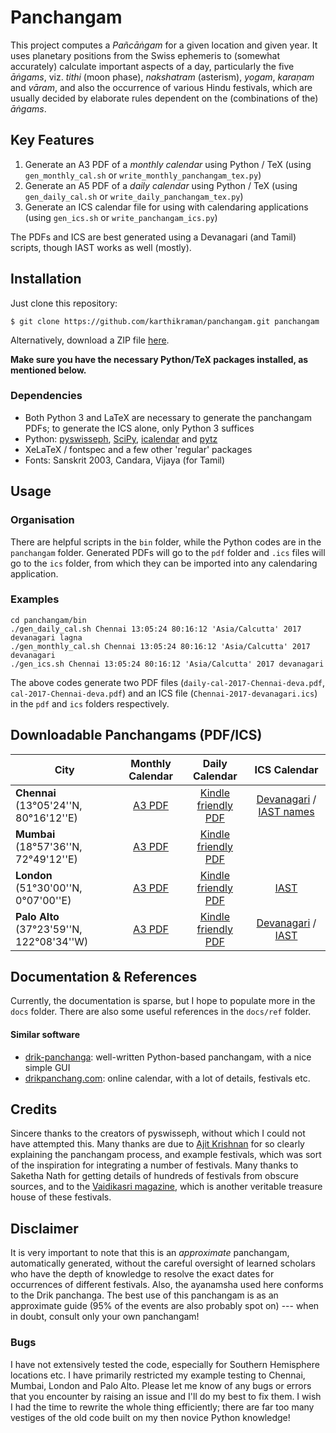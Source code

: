 # Panchangam

This project computes a _Pañcāṅgam_ for a given location and given year. It uses planetary positions from the Swiss ephemeris to (somewhat accurately) calculate important aspects of a day, particularly the five _āṅgams_, viz. _tithi_ (moon phase), _nakshatram_ (asterism), _yogam_, _karaṇam_ and  _vāram_, and also the occurrence of various Hindu festivals, which are usually decided by elaborate rules dependent on the (combinations of the) _āṅgams_.

## Key Features
1. Generate an A3 PDF of a _monthly calendar_ using Python / TeX (using `gen_monthly_cal.sh` or `write_monthly_panchangam_tex.py`)
2. Generate an A5 PDF of a _daily calendar_ using Python / TeX (using `gen_daily_cal.sh` or `write_daily_panchangam_tex.py`)
3. Generate an ICS calendar file for using with calendaring applications (using `gen_ics.sh` or `write_panchangam_ics.py`)

The PDFs and ICS are best generated using a Devanagari (and Tamil) scripts, though IAST works as well (mostly).

## Installation
Just clone this repository:
````
$ git clone https://github.com/karthikraman/panchangam.git panchangam
````
Alternatively, download a ZIP file [here](https://github.com/karthikraman/panchangam/archive/master.zip).

**Make sure you have the necessary Python/TeX packages installed, as mentioned below.**

### Dependencies
* Both Python 3 and LaTeX are necessary to generate the panchangam PDFs; to generate the ICS alone, only Python 3 suffices
* Python: [pyswisseph](https://github.com/astrorigin/pyswisseph), [SciPy](https://www.scipy.org/), [icalendar](https://pypi.python.org/pypi/icalendar) and [pytz](https://pypi.python.org/pypi/pytz)
* XeLaTeX / fontspec and a few other 'regular' packages
* Fonts: Sanskrit 2003, Candara, Vijaya (for Tamil)

## Usage
### Organisation
There are helpful scripts in the `bin` folder, while the Python codes are in the `panchangam` folder. Generated PDFs will go to the `pdf` folder and `.ics` files will go to the `ics` folder, from which they can be imported into any calendaring application.

### Examples
````
cd panchangam/bin
./gen_daily_cal.sh Chennai 13:05:24 80:16:12 'Asia/Calcutta' 2017 devanagari lagna
./gen_monthly_cal.sh Chennai 13:05:24 80:16:12 'Asia/Calcutta' 2017 devanagari
./gen_ics.sh Chennai 13:05:24 80:16:12 'Asia/Calcutta' 2017 devanagari
````
The above codes generate two PDF files (`daily-cal-2017-Chennai-deva.pdf`, `cal-2017-Chennai-deva.pdf`) and an ICS file (`Chennai-2017-devanagari.ics`) in the `pdf` and `ics` folders respectively.

## Downloadable Panchangams (PDF/ICS)
| City | Monthly Calendar | Daily Calendar | ICS Calendar |
| ---  |:----------------:|:--------------:|:------------:|
|**Chennai** (13°05'24''N, 80°16'12''E)| [A3 PDF](https://github.com/karthikraman/panchangam/raw/master/pdf/cal-2017-Chennai-deva.pdf)| [Kindle friendly PDF](https://github.com/karthikraman/panchangam/raw/master/pdf/daily-cal-2017-Chennai-deva.pdf) | [Devanagari](https://github.com/karthikraman/panchangam/raw/master/ics/Chennai-2017-devanagari.ics) / [IAST names](https://github.com/karthikraman/panchangam/raw/master/ics/Chennai-2017-iast.ics)
|**Mumbai** (18°57'36''N, 72°49'12''E)| [A3 PDF](https://github.com/karthikraman/panchangam/raw/master/pdf/cal-2017-Mumbai-deva.pdf)| [Kindle friendly PDF](https://github.com/karthikraman/panchangam/raw/master/pdf/daily-cal-2017-Mumbai-deva.pdf) 
|**London** (51°30'00''N, 0°07'00''E)| [A3 PDF](https://github.com/karthikraman/panchangam/raw/master/pdf/cal-2017-London-deva.pdf)| [Kindle friendly PDF](https://github.com/karthikraman/panchangam/raw/master/pdf/daily-cal-2017-London-deva.pdf) | [IAST](https://github.com/karthikraman/panchangam/raw/master/ics/London-2017-iast.ics)
|**Palo Alto** (37°23'59''N, 122°08'34''W)| [A3 PDF](https://github.com/karthikraman/panchangam/raw/master/pdf/cal-2017-Palo-Alto-deva.pdf)| [Kindle friendly PDF](https://github.com/karthikraman/panchangam/raw/master/pdf/daily-cal-2017-Palo-Alto-deva.pdf) | [Devanagari](https://github.com/karthikraman/panchangam/raw/master/ics/Palo-Alto-2017-devanagari.ics) / [IAST](https://github.com/karthikraman/panchangam/raw/master/ics/Palo-Alto-2017-iast.ics)


## Documentation & References
Currently, the documentation is sparse, but I hope to populate more in the `docs` folder. There are also some useful references in the `docs/ref` folder.

#### Similar software
* [drik-panchanga](https://github.com/webresh/drik-panchanga): well-written Python-based panchangam, with a nice simple GUI
* [drikpanchang.com](https://www.drikpanchang.com): online calendar, with a lot of details, festivals etc.

## Credits
Sincere thanks to the creators of pyswisseph, without which I could not have attempted this. Many thanks are due to [Ajit Krishnan](http://aupasana.com/) for so clearly explaining the panchangam process, and example festivals, which was sort of the inspiration for integrating a number of festivals. Many thanks to Saketha Nath for getting details of hundreds of festivals from obscure sources, and to the [Vaidikasri magazine](http://vaithikasri.com/), which is another veritable treasure house of these festivals.

## Disclaimer
It is very important to note that this is an _approximate_ panchangam, automatically generated, without the careful oversight of learned scholars who have the depth of knowledge to resolve the exact dates for occurrences of different festivals. Also, the ayanamsha used here conforms to the Drik panchanga. The best use of this panchangam is as an approximate guide (95% of the events are also probably spot on) --- when in doubt, consult only your own panchangam!

### Bugs
I have not extensively tested the code, especially for Southern Hemisphere locations etc. I have primarily restricted my example testing to Chennai, Mumbai, London and Palo Alto. Please let me know of any bugs or errors that you encounter by raising an issue and I'll do my best to fix them. I wish I had the time to rewrite the whole thing efficiently; there are far too many vestiges of the old code built on my then novice Python knowledge!
